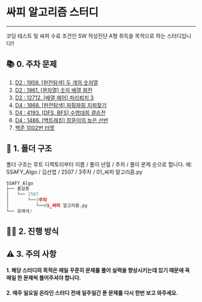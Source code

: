 # 싸피 알고리즘 스터디
<hr />
코딩 테스트 및 싸피 수료 조건인 SW 적성진단 A형 취득을 목적으로 하는 스터디입니다!!

## **📚 0. 주차 문제**
01. [D2 : 1959. [완전탐색] 두 개의 숫자열](https://swexpertacademy.com/main/code/problem/problemDetail.do?contestProbId=AV5PpoFaAS4DFAUq&categoryId=AV5PpoFaAS4DFAUq&categoryType=CODE&problemTitle=1959&orderBy=FIRST_REG_DATETIME&selectCodeLang=ALL&select-1=&pageSize=10&pageIndex=1)
02. [D2 : 1961. [문자열] 숫자 배열 회전](https://swexpertacademy.com/main/code/problem/problemDetail.do?contestProbId=AV5Pq-OKAVYDFAUq&categoryId=AV5Pq-OKAVYDFAUq&categoryType=CODE&problemTitle=1961&orderBy=FIRST_REG_DATETIME&selectCodeLang=ALL&select-1=&pageSize=10&pageIndex=1)
03. [D2 : 12712. [배열 제어] 파리퇴치 3](https://swexpertacademy.com/main/talk/solvingClub/problemView.do?solveclubId=AZewY0EKsb3HBIN_&contestProbId=AXuARWAqDkQDFARa&probBoxId=AZfDwgOq3cLHBISV&type=USER&problemBoxTitle=%EC%95%8C%EA%B3%A0%EB%A6%AC%EC%A6%98+Track%28%EB%82%9C%EC%9D%B4%EB%8F%84+%EC%A4%91%29&problemBoxCnt=3)
04. [D4 : 1868. [완전탐색] 파핑파핑 지뢰찾기](https://swexpertacademy.com/main/talk/solvingClub/problemView.do?solveclubId=AZewY0EKsb3HBIN_&contestProbId=AV5LwsHaD1MDFAXc&probBoxId=AZewY0EKsb7HBIN_&type=PROBLEM&problemBoxTitle=%EC%95%8C%EA%B3%A0%EB%A6%AC%EC%A6%98+Track%28%EB%82%9C%EC%9D%B4%EB%8F%84+%EC%83%81%29&problemBoxCnt=3)  
05. [D4 : 4193. [DFS, BFS] 수영대회 결승전](https://swexpertacademy.com/main/talk/solvingClub/problemView.do?solveclubId=AZewY0EKsb3HBIN_&contestProbId=AWKaG6_6AGQDFARV&probBoxId=AZewY0EKsb7HBIN_&type=USER&problemBoxTitle=%EC%95%8C%EA%B3%A0%EB%A6%AC%EC%A6%98+Track%28%EB%82%9C%EC%9D%B4%EB%8F%84+%EC%83%81%29&problemBoxCnt=3)
06. [D4 : 1486. [백트래킹] 장훈이의 높은 선반](https://swexpertacademy.com/main/talk/solvingClub/problemView.do?solveclubId=AZewY0EKsb3HBIN_&contestProbId=AV2b7Yf6ABcBBASw&probBoxId=AZewY0EKsb7HBIN_&type=PROBLEM&problemBoxTitle=%EC%95%8C%EA%B3%A0%EB%A6%AC%EC%A6%98+Track%28%EB%82%9C%EC%9D%B4%EB%8F%84+%EC%83%81%29&problemBoxCnt=3)
07. [백준 1002번 터렛](https://www.acmicpc.net/problem/1002)

## **📂 1. 폴더 구조**
폴더 구조는 루트 디렉토리부터 이름 / 풀이 년월 / 주차 / 풀이 문제 순으로 합니다.
예: SSAFY_Algo / 김선엽 / 2507 / 3주차 / 01_싸피 알고리즘.py

```python
SSAFY_Algo
├── 홍길동
│   └── 2507
│       └──3주차
│          └──01_싸피 알고리즘.py
└── 유재석/
```

## **👨‍💻 2. 진행 방식**

## **⚠️ 3. 주의 사항**
#### 1. 해당 스터디의 목적은 매일 꾸준히 문제를 풀어 실력을 향상시키는데 있기 때문에 꼭 매일 한 문제씩 풀어주셔야 합니다.
#### 2. 매주 일요일 온라인 스터디 전에 일주일간 푼 문제를 다시 한번 보고 와주세요.

